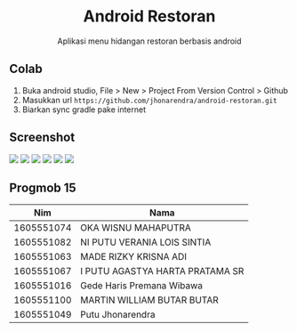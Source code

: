 <h1 align="center">Android Restoran</h1>
<p align="center">Aplikasi menu hidangan restoran berbasis android

## Colab
1. Buka android studio, File > New > Project From Version Control > Github
2. Masukkan url `https://github.com/jhonarendra/android-restoran.git`
3. Biarkan sync gradle pake internet

## Screenshot
![](https://raw.githubusercontent.com/jhonarendra/android-restoran/master/screenshot/img1.png)
![](https://raw.githubusercontent.com/jhonarendra/android-restoran/master/screenshot/img2.png)
![](https://raw.githubusercontent.com/jhonarendra/android-restoran/master/screenshot/img3.png)
![](https://raw.githubusercontent.com/jhonarendra/android-restoran/master/screenshot/img4.png)
![](https://raw.githubusercontent.com/jhonarendra/android-restoran/master/screenshot/img5.png)
![](https://raw.githubusercontent.com/jhonarendra/android-restoran/master/screenshot/img6.png)

## Progmob 15
|Nim	    |Nama				|
|-----------|-----------------------------------|
|1605551074 |OKA WISNU MAHAPUTRA		|
|1605551082 |NI PUTU VERANIA LOIS SINTIA	|
|1605551063 |MADE RIZKY KRISNA ADI		|
|1605551067 |I PUTU AGASTYA HARTA PRATAMA SR	|
|1605551016 |Gede Haris Premana Wibawa		|
|1605551100 |MARTIN WILLIAM BUTAR BUTAR		|
|1605551049 |Putu Jhonarendra			|
